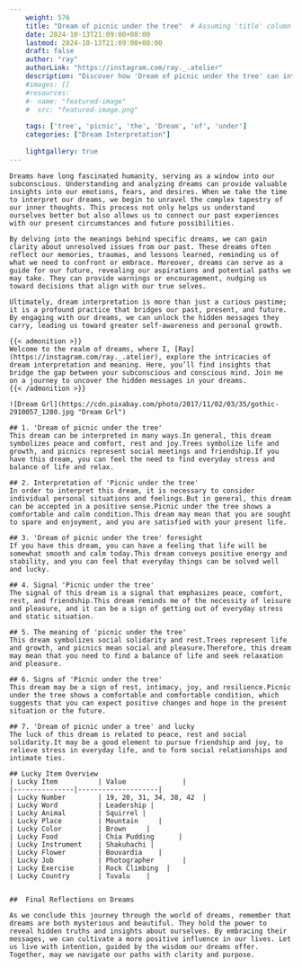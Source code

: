 ```yaml
---
    weight: 576
    title: "Dream of picnic under the tree"  # Assuming 'title' column exists
    date: 2024-10-13T21:09:00+08:00
    lastmod: 2024-10-13T21:09:00+08:00
    draft: false
    author: "ray"
    authorLink: "https://instagram.com/ray._.atelier"
    description: "Discover how 'Dream of picnic under the tree' can interpret your future and uncover its significant meanings in your life."
    #images: []
    #resources:
    #- name: "featured-image"
    #  src: "featured-image.png"
    
    tags: ['tree', 'picnic', 'the', 'Dream', 'of', 'under']
    categories: ["Dream Interpretation"]
    
    lightgallery: true
---
```

    
    Dreams have long fascinated humanity, serving as a window into our subconscious. Understanding and analyzing dreams can provide valuable insights into our emotions, fears, and desires. When we take the time to interpret our dreams, we begin to unravel the complex tapestry of our inner thoughts. This process not only helps us understand ourselves better but also allows us to connect our past experiences with our present circumstances and future possibilities.
    
    By delving into the meanings behind specific dreams, we can gain clarity about unresolved issues from our past. These dreams often reflect our memories, traumas, and lessons learned, reminding us of what we need to confront or embrace. Moreover, dreams can serve as a guide for our future, revealing our aspirations and potential paths we may take. They can provide warnings or encouragement, nudging us toward decisions that align with our true selves.
    
    Ultimately, dream interpretation is more than just a curious pastime; it is a profound practice that bridges our past, present, and future. By engaging with our dreams, we can unlock the hidden messages they carry, leading us toward greater self-awareness and personal growth.
    
    {{< admonition >}}
    Welcome to the realm of dreams, where I, [Ray](https://instagram.com/ray._.atelier), explore the intricacies of dream interpretation and meaning. Here, you’ll find insights that bridge the gap between your subconscious and conscious mind. Join me on a journey to uncover the hidden messages in your dreams.
    {{< /admonition >}}
    
    ![Dream Grl](https://cdn.pixabay.com/photo/2017/11/02/03/35/gothic-2910057_1280.jpg "Dream Grl")
    
    ## 1. 'Dream of picnic under the tree'
    This dream can be interpreted in many ways.In general, this dream symbolizes peace and comfort, rest and joy.Trees symbolize life and growth, and picnics represent social meetings and friendship.If you have this dream, you can feel the need to find everyday stress and balance of life and relax.
    
    ## 2. Interpretation of 'Picnic under the tree'
    In order to interpret this dream, it is necessary to consider individual personal situations and feelings.But in general, this dream can be accepted in a positive sense.Picnic under the tree shows a comfortable and calm condition.This dream may mean that you are sought to spare and enjoyment, and you are satisfied with your present life.
    
    ## 3. 'Dream of picnic under the tree' foresight
    If you have this dream, you can have a feeling that life will be somewhat smooth and calm today.This dream conveys positive energy and stability, and you can feel that everyday things can be solved well and lucky.
    
    ## 4. Signal 'Picnic under the tree'
    The signal of this dream is a signal that emphasizes peace, comfort, rest, and friendship.This dream reminds me of the necessity of leisure and pleasure, and it can be a sign of getting out of everyday stress and static situation.
    
    ## 5. The meaning of 'picnic under the tree'
    This dream symbolizes social solidarity and rest.Trees represent life and growth, and picnics mean social and pleasure.Therefore, this dream may mean that you need to find a balance of life and seek relaxation and pleasure.
    
    ## 6. Signs of 'Picnic under the tree'
    This dream may be a sign of rest, intimacy, joy, and resilience.Picnic under the tree shows a comfortable and comfortable condition, which suggests that you can expect positive changes and hope in the present situation or the future.
    
    ## 7. 'Dream of picnic under a tree' and lucky
    The luck of this dream is related to peace, rest and social solidarity.It may be a good element to pursue friendship and joy, to relieve stress in everyday life, and to form social relationships and intimate ties.
    
    ## Lucky Item Overview
    | Lucky Item          | Value              |
    |---------------|--------------------|
    | Lucky Number        | 19, 20, 31, 34, 38, 42  |
    | Lucky Word          | Leadership |
    | Lucky Animal        | Squirrel |
    | Lucky Place         | Mountain     |
    | Lucky Color         | Brown     |
    | Lucky Food          | Chia Pudding      |
    | Lucky Instrument    | Shakuhachi |
    | Lucky Flower        | Bouvardia    |
    | Lucky Job           | Photographer       |
    | Lucky Exercise      | Rock Climbing  |
    | Lucky Country       | Tuvalu    |
    
    
    ##  Final Reflections on Dreams
    
    As we conclude this journey through the world of dreams, remember that dreams are both mysterious and beautiful. They hold the power to reveal hidden truths and insights about ourselves. By embracing their messages, we can cultivate a more positive influence in our lives. Let us live with intention, guided by the wisdom our dreams offer. Together, may we navigate our paths with clarity and purpose.
    